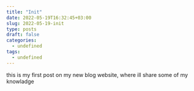 ```yaml
---
title: "Init"
date: 2022-05-19T16:32:45+03:00
slug: 2022-05-19-init
type: posts
draft: false
categories:
  - undefined
tags:
  - undefined
---
```


this is my first post on my new blog website, where ill share some of my knowladge
